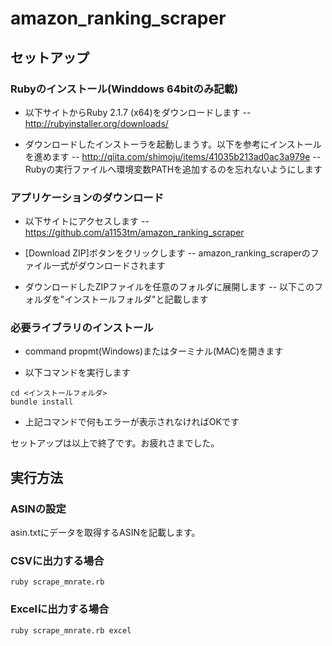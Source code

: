 # amazon_ranking_scraper

## セットアップ

### Rubyのインストール(Winddows 64bitのみ記載)

- 以下サイトからRuby 2.1.7 (x64)をダウンロードします
-- http://rubyinstaller.org/downloads/

- ダウンロードしたインストーラを起動しまうす。以下を参考にインストールを進めます
-- http://qiita.com/shimoju/items/41035b213ad0ac3a979e
-- Rubyの実行ファイルへ環境変数PATHを追加するのを忘れないようにします

### アプリケーションのダウンロード

- 以下サイトにアクセスします
-- https://github.com/a1153tm/amazon_ranking_scraper

- [Download ZIP]ボタンをクリックします
-- amazon_ranking_scraperのファイル一式がダウンロードされます

- ダウンロードしたZIPファイルを任意のフォルダに展開します
-- 以下このフォルダを"インストールフォルダ"と記載します

### 必要ライブラリのインストール

- command propmt(Windows)またはターミナル(MAC)を開きます

- 以下コマンドを実行します

```
cd <インストールフォルダ>
bundle install
```

- 上記コマンドで何もエラーが表示されなければOKです

セットアップは以上で終了です。お疲れさまでした。

## 実行方法

### ASINの設定
asin.txtにデータを取得するASINを記載します。

### CSVに出力する場合
```
ruby scrape_mnrate.rb
```

### Excelに出力する場合
```
ruby scrape_mnrate.rb excel
```
